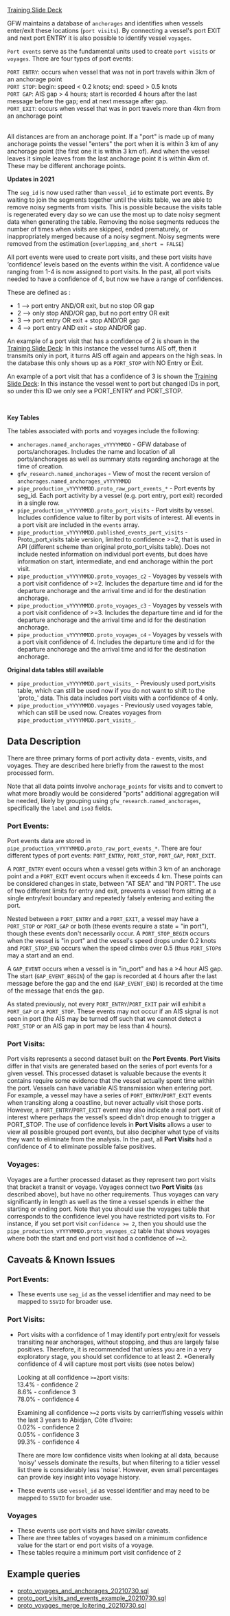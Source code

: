 
[Training Slide Deck](https://docs.google.com/presentation/d/1CNL-hUbZGkj41siUWPi4QvHgz82Ohe_G1fLHMfSjXu4/edit#slide=id.g7b6fe9f445_0_0)


GFW maintains a database of `anchorages` and identifies when vessels enter/exit these locations (`port visits`). By connecting a vessel's port EXIT and next port ENTRY it is also possible to identify vessel `voyages`. 

`Port events` serve as the fundamental units used to create `port visits` or `voyages`. There are four types of port events:  

`PORT ENTRY`: occurs when vessel that was not in port travels within 3km of an anchorage point  
`PORT STOP`: begin: speed < 0.2 knots; end: speed > 0.5 knots  
`PORT GAP`: AIS gap > 4 hours; start is recorded 4 hours after the last message before the gap; end at next message after gap.  
`PORT_EXIT`: occurs when vessel that was in port travels more than 4km from an anchorage point  
  <br> 

All distances are from an anchorage point. If a "port" is made up of many anchorage points the vessel "enters" the port when it is within 3 km of any anchorage point (the first one it is within 3 km of). And when the vessel leaves it simple leaves from the last anchorage point it is within 4km of. These may be different anchorage points.
  
**Updates in 2021**

The `seg_id` is now used rather than `vessel_id` to estimate port events. By waiting to join the segments together until the visits table, we are able to remove noisy segments from visits. This is possible because the visits table is regenerated every day so we can use the most up to date noisy segment data when generating the table.  Removing the noise segments reduces the number of times when visits are skipped, ended prematurely, or inappropriately merged because of a noisy segment. Noisy segments were removed from the estimation (`overlapping_and_short = FALSE`)  
  
All port events were used to create port visits, and these port visits have ‘confidence’ levels based on the events within the visit. A confidence value ranging from 1-4 is now assigned to port visits.  In the past, all port visits needed to have a confidence of 4, but now we have a range of confidences.  
  
These are defined as :  
* 1 -->  port entry AND/OR exit, but no stop OR gap  
* 2 -->  only stop AND/OR gap, but no port entry OR exit  
* 3 --> port entry OR exit + stop AND/OR gap  
* 4 --> port entry AND exit + stop AND/OR gap.  
	
An example of a port visit that has a confidence of 2 is shown in the [Training Slide Deck](https://docs.google.com/presentation/d/1CNL-hUbZGkj41siUWPi4QvHgz82Ohe_G1fLHMfSjXu4/edit#slide=id.g7b6fe9f445_0_0): In this instance the vessel turns AIS off, then it transmits only in port, it turns AIS off again and appears on the high seas. In the database this only shows up as a `PORT_STOP` with NO Entry or Exit. 
 
An example of a port visit that has a confidence of 3 is shown the [Training Slide Deck](https://docs.google.com/presentation/d/1CNL-hUbZGkj41siUWPi4QvHgz82Ohe_G1fLHMfSjXu4/edit#slide=id.g7b6fe9f445_0_0): In this instance the vessel went to port but changed IDs in port, so under this ID we only see a PORT_ENTRY and PORT_STOP.
  
 <br>
 
**Key Tables**

The tables associated with ports and voyages include the following:

+ `anchorages.named_anchorages_vYYYYMMDD` - GFW database of ports/anchorages. Includes the name and location of all ports/anchorages as well as summary stats regarding anchorage at the time of creation.
+ `gfw_research.named_anchorages` - View of most the recent version of `anchorages.named_anchorages_vYYYYMMDD`
+ `pipe_production_vYYYYMMDD.proto_raw_port_events_*` - Port events by seg_id. Each port activity by a vessel (e.g. port entry, port exit) recorded in a single row. 
+ `pipe_production_vYYYYMMDD.proto_port_visits` - Port visits by vessel. Includes confidence value to filter by port visits of interest. All events in a port visit are included in the `events` array. 
+ `pipe_production_vYYYYMMDD.published_events_port_visits` - Proto_port_visits table version, limited to confidence >=2, that is used in API (different scheme than original proto_port_visits table). Does not include nested information on individual port events, but does have information on start, intermediate, and end anchorage within the port visit.
+ `pipe_production_vYYYYMMDD.proto_voyages_c2` - Voyages by vessels with a port visit confidence of >=2. Includes the departure time and id for the departure anchorage and the arrival time and id for the destination anchorage.
+ `pipe_production_vYYYYMMDD.proto_voyages_c3` - Voyages by vessels with a port visit confidence of >=3. Includes the departure time and id for the departure anchorage and the arrival time and id for the destination anchorage.
+ `pipe_production_vYYYYMMDD.proto_voyages_c4` - Voyages by vessels with a port visit confidence of 4. Includes the departure time and id for the departure anchorage and the arrival time and id for the destination anchorage.

**Original data tables still available**
+ `pipe_production_vYYYYMMDD.port_visits_` - Previously used port_visits table, which can still be used now if you do not want to shift to the 'proto_' data. This data includes port visits with a confidence of 4 only. 
+ `pipe_production_vYYYYMMDD.voyages` - Previously used voyages table, which can still be used now. Creates voyages from `pipe_production_vYYYYMMDD.port_visits_`. 


## Data Description
There are three primary forms of port activity data - events, visits, and voyages. They are described here briefly from the rawest to the most processed form.  

Note that all data points involve `anchorage_points` for visits and to convert to what more broadly would be considered "ports" additional aggregation will be needed, likely by grouping using `gfw_research.named_anchorages`, specifically the `label` and `iso3` fields.   
  
### Port Events:  
  
Port events data are stored in `pipe_production_vYYYYMMDD.proto_raw_port_events_*`. There are four different types of port events: `PORT_ENTRY`, `PORT_STOP`, `PORT_GAP`, `PORT_EXIT`. 

A `PORT_ENTRY` event occurs when a vessel gets within 3 km of an anchorage point and a `PORT_EXIT` event occurs when it exceeds 4 km. These points can be considered changes in state, between "AT SEA" and "IN PORT". The use of two different limits for entry and exit, prevents a vessel from sitting at a single entry/exit boundary and repeatedly falsely entering and exiting the port.   

Nested between a `PORT_ENTRY` and a `PORT_EXIT`, a vessel may have a `PORT_STOP` or `PORT_GAP` or both (these events require a state = "in port"), though these events don't necessarily occur. A `PORT_STOP_BEGIN` occurs when the vessel is "in port" and the vessel's speed drops under 0.2 knots and `PORT_STOP_END` occurs when the speed climbs over 0.5 (thus `PORT_STOP`s may a start and an end.  

A `GAP_EVENT` occurs when a vessel is in "in_port" and has a >4 hour AIS gap.  The start (`GAP_EVENT_BEGIN`) of the gap is recorded at 4 hours after the last message before the gap and the end (`GAP_EVENT_END`) is recorded at the time of the message that ends the gap.

As stated previously, not every `PORT_ENTRY`/`PORT_EXIT` pair will exhibit a `PORT_GAP` or a `PORT_STOP`. These events may not occur if an AIS signal is not seen in port (the AIS may be turned off such that we cannot detect a `PORT_STOP` or an AIS gap in port may be less than 4 hours).  

### Port Visits:  
  
Port visits represents a second dataset built on the **Port Events**. **Port Visits** differ in that visits are generated based on the series of port events for a given vessel. This processed dataset is valuable because the events it contains require some evidence that the vessel actually spent time within the port. Vessels can have variable AIS transmission when entering port. For example, a vessel may have a series of `PORT_ENTRY`/`PORT_EXIT` events when transiting along a coastline, but never actually visit those ports. However, a `PORT_ENTRY`/`PORT_EXIT` event may also indicate a real port visit of interest where perhaps the vessel’s speed didn’t drop enough to trigger a PORT_STOP. The use of confidence levels in  **Port Visits** allows a user to view all possible grouped port events, but also decipher what type of visits they want to eliminate from the analysis. In the past, all **Port Visits** had a confidence of 4 to eliminate possible false positives.  

### Voyages:

Voyages are a further processed dataset as they represent two port visits that bracket a transit or voyage. Voyages connect two **Port Visits** (as described above), but have no other requirements. Thus voyages can vary significantly in length as well as the time a vessel spends in either the starting or ending port. Note that you should use the voyages table that corresponds to the confidence level you have restricted port visits to. For instance, if you set port visit `confidence >= 2`, then you should use the `pipe_production_vYYYYMMDD.proto_voyages_c2` table that shows voyages where both the start and end port visit had a confidence of `>=2`.

## Caveats & Known Issues

### Port Events:  
* These events use `seg_id` as the vessel identifier and may need to be mapped to `SSVID` for broader use.  

### Port Visits:
* Port visits with a confidence of 1 may identify port entry/exit for vessels transiting near anchorages, without stopping, and thus are largely false positives. Therefore, it is recommended that unless you are in a very exploratory stage, you should set confidence to at least 2. 
*Generally confidence of 4 will capture most port visits (see notes below)

	Looking at all confidence `>=2`port visits:  
	13.4% - confidence 2  
	8.6% - confidence 3   
	78.0% - confidence 4  
	
	Examining all confidence `>=2` ports visits by carrier/fishing vessels within the last 3 years to Abidjan, Côte d'Ivoire:  
	0.02% - confidence 2  
	0.05% - confidence 3  
	99.3% - confidence 4  
	
	There are more low confidence visits when looking at all data, because 'noisy' vessels dominate the results, but when filtering to a tidier vessel list there is considerably less 'noise'. However, even small percentages can provide key insight into voyage history.  

* These events use `vessel_id` as vessel identifier and may need to be mapped to `SSVID` for broader use.  

### Voyages
* These events use port visits and have similar caveats.  
* There are three tables of voyages based on a minimum confidence value for the start or end port visits of a voyage. 
* These tables require a minimum port visit confidence of 2

## Example queries

+ [proto_voyages_and_anchorages_20210730.sql](https://github.com/GlobalFishingWatch/bigquery-documentation-wf827/blob/master/queries/examples/current/proto_voyages_and_anchorages_20210730.sql) 
+ [proto_port_visits_and_events_example_20210730.sql](https://github.com/GlobalFishingWatch/bigquery-documentation-wf827/blob/master/queries/examples/current/proto_port_visits_and_events_example_20210730.sql) 
+ [proto_voyages_merge_loitering_20210730.sql](https://github.com/GlobalFishingWatch/bigquery-documentation-wf827/blob/master/queries/examples/current/proto_voyages_merge_loitering_20210730.sql) 